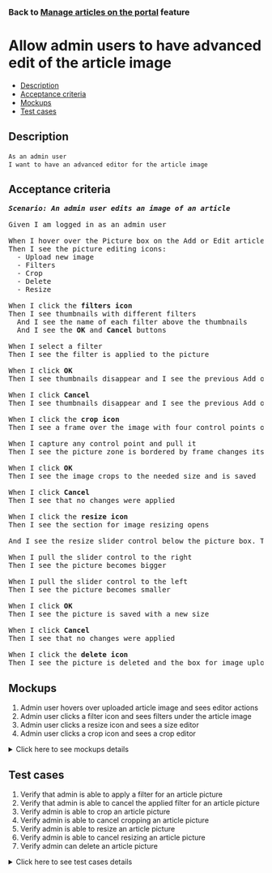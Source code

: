 ### Back to [Manage articles on the portal](../../) feature

# Allow admin users to have advanced edit of the article image

- [Description](#description)
- [Acceptance criteria](#acceptance-criteria)
- [Mockups](#mockups)
- [Test cases](#test-cases)

## Description

    As an admin user
    I want to have an advanced editor for the article image

## Acceptance criteria

<pre>
<b><i>Scenario: An admin user edits an image of an article</i></b>

Given I am logged in as an admin user

When I hover over the Picture box on the Add or Edit article page
Then I see the picture editing icons:
  - Upload new image
  - Filters
  - Crop
  - Delete
  - Resize

When I click the <b>filters icon</b>
Then I see thumbnails with different filters
  And I see the name of each filter above the thumbnails
  And I see the <b>OK</b> and <b>Cancel</b> buttons

When I select a filter
Then I see the filter is applied to the picture

When I click <b>OK</b>
Then I see thumbnails disappear and I see the previous Add or Edit article page with the edited image

When I click <b>Cancel</b>
Then I see thumbnails disappear and I see the previous Add or Edit article page without changes

When I click the <b>crop icon</b>
Then I see a frame over the image with four control points on each corner of the frame to edit the size in two dimensions. The image outside this frame is covered with a half-transparent overlay

When I capture any control point and pull it
Then I see the picture zone is bordered by frame changes its size

When I click <b>OK</b>
Then I see the image crops to the needed size and is saved

When I click <b>Cancel</b>
Then I see that no changes were applied

When I click the <b>resize icon</b>
Then I see the section for image resizing opens

And I see the resize slider control below the picture box. The <b>Cancel</b> and <b>OK</b> buttons on the right below the picture. The resize slider control with the small image icon on the left and the bigger image icon on the right

When I pull the slider control to the right
Then I see the picture becomes bigger

When I pull the slider control to the left
Then I see the picture becomes smaller

When I click <b>OK</b>
Then I see the picture is saved with a new size

When I click <b>Cancel</b>
Then I see that no changes were applied

When I click the <b>delete icon</b>
Then I see the picture is deleted and the box for image upload appears
</pre>

## Mockups

1. Admin user hovers over uploaded article image and sees editor actions
2. Admin user clicks a filter icon and sees filters under the article image
3. Admin user clicks a resize icon and sees a size editor
4. Admin user clicks a crop icon and sees a crop editor

<details>
  <summary>Click here to see mockups details</summary>

**1. Admin user hovers over uploaded article image and sees editor actions:**

![Admin user hovers over uploaded article image and sees editor actions](/products/sport_news_portal/web_application_features/manage_articles/images/article_image_hover_editor.png)

**2. Admin user clicks filter icon and sees filters under the article image:**

![Admin user clicks filter icon and sees filters under the article image](/products/sport_news_portal/web_application_features/manage_articles/images/article_image_filters.png)

**3. Admin user clicks resize icon and sees a size editor:**

![Admin user clicks resize icon and sees a size editor](/products/sport_news_portal/web_application_features/manage_articles/images/article_image_size_editor.png)

**4. Admin user clicks a crop icon and sees a crop editor:**

![Admin user clicks a crop icon and sees a crop editor](/products/sport_news_portal/web_application_features/manage_articles/images/article_image_crop_editor.png)

</details>

## Test cases

1. Verify that admin is able to apply a filter for an article picture
2. Verify that admin is able to cancel the applied filter for an article picture
3. Verify admin is able to crop an article picture
4. Verify admin is able to cancel cropping an article picture
5. Verify admin is able to resize an article picture
6. Verify admin is able to cancel resizing an article picture
7. Verify admin can delete an article picture

<details>
  <summary>Click here to see test cases details</summary>

### **#1. Verify that admin is able to apply a filter for an article picture**

|Preconditions|Steps|Expected result
--------------|-----|----------
|- Log in by admin account</br>- Go to the category configuration page|1) Click <b>+Add Article</b></br>2) Upload some picture</br>3) In the <b>Picture</b> section, click the filters icon</br>4) Select filter</br>5) Click <b>OK</b>|5) The thumbnails disappear and the filter is applied|

### **#2. Verify that admin is able to cancel the applied filter for an article picture**

|Preconditions|Steps|Expected result
--------------|-----|----------
|- Log in by admin account</br>- Go to the category configuration page|1) Click <b>+Add Article</b></br>2) Upload some picture</br>3) In the <b>Picture</b> section, click the filters icon</br>4) Select filter</br>5) Click <b>Cancel</b>|5) The thumbnails disappear and no changes are applied to the image|

### **#3. Verify admin is able to crop an article picture**

|Preconditions|Steps|Expected result
--------------|-----|----------
|- Log in by admin account</br>- Go to the category configuration page|1) Click <b>+Add Article</b></br>2) Upload some picture</br>3) In the <b>Picture</b> section, click the crop icon</br>4) Capture any control point and pull it</br>5) Click <b>OK</b>|5) The crop editor disappear and the picture is cropped to the proper size and is saved|

### **#4. Verify admin is able to cancel cropping an article picture**

|Preconditions|Steps|Expected result
--------------|-----|----------
|- Log in by admin account</br>- Go to the category configuration page|1) Click <b>+Add Article</b></br>2) Upload some picture</br>3) In the <b>Picture</b> section, click the crop icon</br>4) Capture any control point and pull it</br>5) Click <b>Cancel</b>|5) The crop editor disappear and no changes are applied to the image|

### **#5. Verify admin is able to resize an article picture**

|Preconditions|Steps|Expected result
--------------|-----|----------
|- Log in by admin account</br>- Go to the category configuration page|1) Click <b>+Add Article</b></br>2) Upload some picture</br>3) In the <b>Picture</b> section, click the resize icon</br>4) Move the slider control to the right/to the left</br>5) Click <b>OK</b>|5) The resize editor disappear and the picture is saved with changed size|

### **#6. Verify admin is able to cancel resizing an article picture**

|Preconditions|Steps|Expected result
--------------|-----|----------
|- Log in by admin account</br>- Go to the category configuration page|1) Click <b>+Add Article</b></br>2) Upload some picture</br>3) In the <b>Picture</b> section, click the resize icon</br>4) Move the slider control to the right/to the left</br>5) Click <b>Cancel</b>|5) The resize editor disappear and no changes are applied to the image|

### **#7. Verify admin can delete an article picture**

|Preconditions|Steps|Expected result
--------------|-----|----------
|- Log in by admin account</br>- Go to the category configuration page|1) Click <b>+Add Article</b></br>2) Upload some picture</br>3) In the <b>Picture</b> section, click the delete icon|4) The image disappears and an empty <b>Picture</b> field is shown|

</details>
